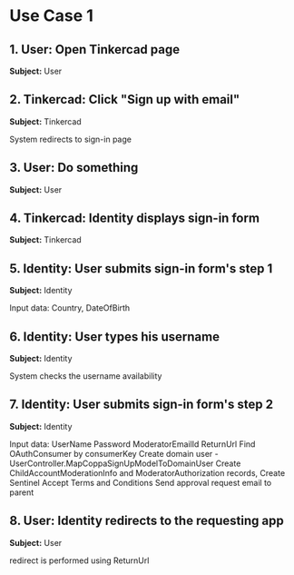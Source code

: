 # Use Case 1

## 1. User: Open Tinkercad page

**Subject:** User

## 2. Tinkercad: Click "Sign up with email"

**Subject:** Tinkercad

System redirects to sign-in page

## 3. User: Do something

**Subject:** User

## 4. Tinkercad: Identity displays sign-in form

**Subject:** Tinkercad

## 5. Identity: User submits sign-in form's step 1

**Subject:** Identity

Input data: Country, DateOfBirth

## 6. Identity: User types his username

**Subject:** Identity

System checks the username availability

## 7. Identity: User submits sign-in form's step 2

**Subject:** Identity

Input data: UserName
Password
ModeratorEmailId
ReturnUrl
Find OAuthConsumer by consumerKey
Create domain user - UserController.MapCoppaSignUpModelToDomainUser
Create ChildAccountModerationInfo and ModeratorAuthorization records, Create Sentinel
Accept Terms and Conditions
Send approval request email to parent

## 8. User: Identity redirects to the requesting app

**Subject:** User

redirect is performed using ReturnUrl
